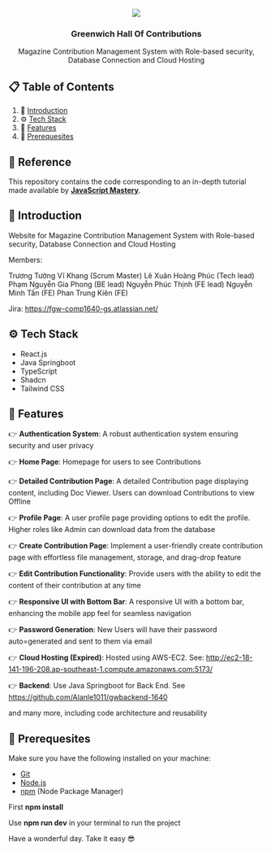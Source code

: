 <div align="center">
  <br />
      <img src="https://github.com/Alanle1011/gwfrontend-1640/public/assets/images/logo.png">
  <br />

  <h3 align="center">Greenwich Hall Of Contributions</h3>

   <div align="center">
     Magazine Contribution Management System with Role-based security, Database Connection and Cloud Hosting
   </div>
</div>

## 📋 <a name="table">Table of Contents</a>

1. 🤖 [Introduction](#introduction)
2. ⚙️ [Tech Stack](#tech-stack)
3. 🔋 [Features](#features)
4. 🤸 [Prerequesites](#prerequesites)

## 🚨 Reference

This repository contains the code corresponding to an in-depth tutorial made available by <a href="https://www.youtube.com/@javascriptmastery/videos" target="_blank"><b>JavaScript Mastery</b></a>. 

## <a name="introduction">🤖 Introduction</a>

Website for Magazine Contribution Management System with Role-based security, Database Connection and Cloud Hosting

Members:

Trương Tường Vĩ Khang (Scrum Master)
Lê Xuân Hoàng Phúc (Tech lead)
Phạm Nguyễn Gia Phong (BE lead)
Nguyễn Phúc Thịnh (FE lead)
Nguyễn Minh Tấn (FE)
Phan Trung Kiên (FE)

Jira: https://fgw-comp1640-gs.atlassian.net/


## <a name="tech-stack">⚙️ Tech Stack</a>

- React.js
- Java Springboot
- TypeScript
- Shadcn
- Tailwind CSS

## <a name="features">🔋 Features</a>

👉 **Authentication System**: A robust authentication system ensuring security and user privacy

👉 **Home Page**: Homepage for users to see Contributions

👉 **Detailed Contribution Page**: A detailed Contribution page displaying content, including Doc Viewer. Users can download Contributions to view Offline

👉 **Profile Page**: A user profile page providing options to edit the profile. Higher roles like Admin can download data from the database

👉 **Create Contribution Page**: Implement a user-friendly create contribution page with effortless file management, storage, and drag-drop feature

👉 **Edit Contribution Functionality**: Provide users with the ability to edit the content of their contribution at any time

👉 **Responsive UI with Bottom Bar**: A responsive UI with a bottom bar, enhancing the mobile app feel for seamless navigation

👉 **Password Generation**: New Users will have their password auto=generated and sent to them via email

👉 **Cloud Hosting (Expired)**: Hosted using AWS-EC2. See: http://ec2-18-141-196-208.ap-southeast-1.compute.amazonaws.com:5173/

👉 **Backend**: Use Java Springboot for Back End. See https://github.com/Alanle1011/gwbackend-1640

and many more, including code architecture and reusability 

## <a name="prerequesites">🤸 Prerequesites </a>

Make sure you have the following installed on your machine:

- [Git](https://git-scm.com/)
- [Node.js](https://nodejs.org/en)
- [npm](https://www.npmjs.com/) (Node Package Manager)

First **npm install**

Use **npm run dev** in your terminal to run the project

Have a wonderful day. Take it easy 😎

#
